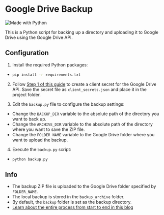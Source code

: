 # Google Drive Backup

![Made with Python](https://img.shields.io/badge/MadeWith-Python-green)

This is a Python script for backing up a directory and uploading it to Google Drive using the Google Drive API.

## Configuration

1. Install the required Python packages:

- ```bash
  pip install -r requirements.txt
  ```

2. Follow [Step 1 of this guide](https://developers.google.com/drive/api/v3/quickstart/python) to create a client secret for the Google Drive API. Save the secret file as `client_secrets.json` and place it in the project folder.

3. Edit the `backup.py` file to configure the backup settings:

- Change the `BACKUP_DIR` variable to the absolute path of the directory you want to back up.
- Change the `ARCHIVE_DIR` variable to the absolute path of the directory where you want to save the ZIP file.
- Change the `FOLDER_NAME` variable to the Google Drive folder where you want to upload the backup.

4. Execute the `backup.py` script:

- ```bash
  python backup.py
  ```

## Info

- The backup ZIP file is uploaded to the Google Drive folder specified by `FOLDER_NAME`.
- The local backup is stored in the `backup_archive` folder.
- By default, the `backup` folder is set as the backup directory.
- [Learn about the entire process from start to end in this blog](https://python.plainenglish.io/automate-google-drive-backup-using-python-105f57e2151)

